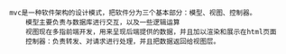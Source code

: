     

        mvc是一种软件架构的设计模式，把软件分为三个基本部分：模型、视图、控制器。
            模型主要负责与数据库进行交互，以及一些逻辑运算
            视图现在多指前端开发，用来呈现后端提供的数据，并且加以渲染和展示在html页面
            控制器：负责转发、对请求进行处理，并且把数据返回给视图层。
        